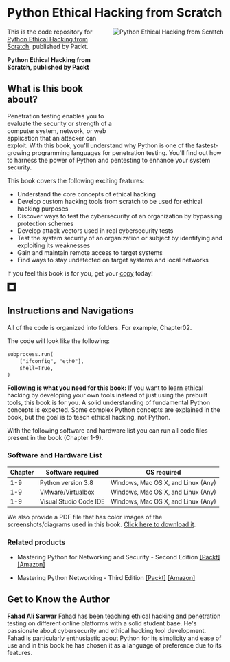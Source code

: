 # Python Ethical Hacking from Scratch

<a href="https://www.packtpub.com/product/python-ethical-hacking-from-scratch/9781838829506?utm_source=github&utm_medium=repository&utm_campaign=9781838829506"><img src="https://static.packt-cdn.com/products/9781838829506/cover/smaller" alt="Python Ethical Hacking from Scratch" height="256px" align="right"></a>

This is the code repository for [Python Ethical Hacking from Scratch](https://www.packtpub.com/product/python-ethical-hacking-from-scratch/9781838829506?utm_source=github&utm_medium=repository&utm_campaign=9781838829506), published by Packt.

**Python Ethical Hacking from Scratch, published by Packt**

## What is this book about?
Penetration testing enables you to evaluate the security or strength of a computer system, network, or web application that an attacker can exploit. With this book, you'll understand why Python is one of the fastest-growing programming languages for penetration testing. You'll find out how to harness the power of Python and pentesting to enhance your system security. 

This book covers the following exciting features:
* Understand the core concepts of ethical hacking
* Develop custom hacking tools from scratch to be used for ethical hacking purposes
* Discover ways to test the cybersecurity of an organization by bypassing protection schemes
* Develop attack vectors used in real cybersecurity tests
* Test the system security of an organization or subject by identifying and exploiting its weaknesses
* Gain and maintain remote access to target systems
* Find ways to stay undetected on target systems and local networks

If you feel this book is for you, get your [copy](https://www.amazon.com/dp/1838829504) today!

<a href="https://www.packtpub.com/?utm_source=github&utm_medium=banner&utm_campaign=GitHubBanner"><img src="https://raw.githubusercontent.com/PacktPublishing/GitHub/master/GitHub.png" 
alt="https://www.packtpub.com/" border="5" /></a>

## Instructions and Navigations
All of the code is organized into folders. For example, Chapter02.

The code will look like the following:
```
subprocess.run(
    ["ifconfig", "eth0"],
    shell=True,
)
```

**Following is what you need for this book:**
If you want to learn ethical hacking by developing your own tools instead of just using the prebuilt tools, this book is for you. A solid understanding of fundamental Python concepts is expected. Some complex Python concepts are explained in the book, but the goal is to teach ethical hacking, not Python.

With the following software and hardware list you can run all code files present in the book (Chapter 1-9).
### Software and Hardware List
| Chapter | Software required | OS required |
| -------- | ------------------------------------ | ----------------------------------- |
| 1-9 | Python version 3.8 | Windows, Mac OS X, and Linux (Any) |
| 1-9 | VMware/Virtualbox | Windows, Mac OS X, and Linux (Any) |
| 1-9 | Visual Studio Code IDE | Windows, Mac OS X, and Linux (Any) |

We also provide a PDF file that has color images of the screenshots/diagrams used in this book. [Click here to download it](http://www.packtpub.com/sites/default/files/downloads/9781838829506_ColorImages.pdf).

### Related products
* Mastering Python for Networking and Security - Second Edition [[Packt]](https://www.packtpub.com/product/mastering-python-for-networking-and-security-second-edition/9781839217166?utm_source=github&utm_medium=repository&utm_campaign=9781839217166) [[Amazon]](https://www.amazon.com/dp/1839217162)

* Mastering Python Networking - Third Edition [[Packt]](https://www.packtpub.com/product/mastering-python-networking-third-edition/9781839214677?utm_source=github&utm_medium=repository&utm_campaign=9781839214677) [[Amazon]](https://www.amazon.com/dp/1839214678)

## Get to Know the Author
**Fahad Ali Sarwar**
Fahad has been teaching ethical hacking and penetration testing on different online platforms with a solid student base. He's passionate about cybersecurity and ethical hacking tool development.
Fahad is particularly enthusiastic about Python for its simplicity and ease of use and in this book he has chosen it as a language of preference due to its features.
